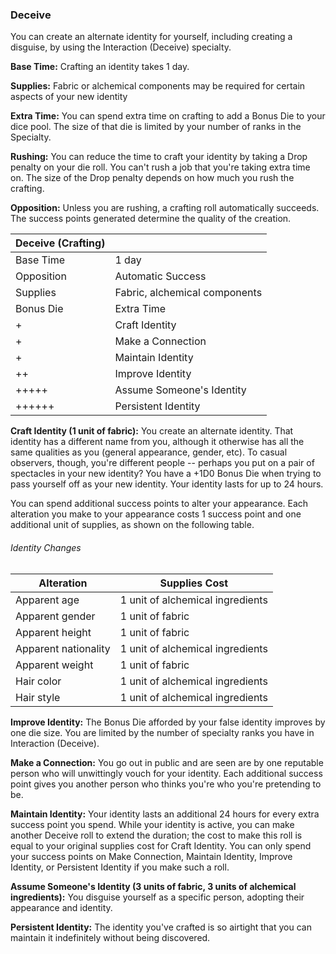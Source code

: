 ### Deceive

You can create an alternate identity for yourself, including creating a disguise, by using the Interaction (Deceive) specialty.

**Base Time:** Crafting an identity takes 1 day.

**Supplies:** Fabric or alchemical components may be required for certain aspects of your new identity

**Extra Time:** You can spend extra time on crafting to add a Bonus Die
to your dice pool. The size of that die is limited by your number of
ranks in the Specialty.

**Rushing:** You can reduce the time to craft your identity by taking a
Drop penalty on your die roll. You can't rush a job that you're taking
extra time on. The size of the Drop penalty depends on how much you rush
the crafting.

**Opposition:** Unless you are rushing, a crafting roll automatically
succeeds. The success points generated determine the quality of the
creation.

| Deceive (Crafting) |                                |
| ------------------ | ------------------------------ |
| Base Time          |  1 day                         |
| Opposition         |  Automatic Success             |
| Supplies           |  Fabric, alchemical components |
| Bonus Die          |  Extra Time                    |
| +                  |  Craft Identity                |
| +                  |  Make a Connection             |
| +                  |  Maintain Identity             |
| ++                 |  Improve Identity              |
| +++++              |  Assume Someone's Identity     |
| ++++++             |  Persistent Identity           |

**Craft Identity (1 unit of fabric):** You create an alternate identity.
That identity has a different name from you, although it otherwise has
all the same qualities as you (general appearance, gender, etc). To
casual observers, though, you're different people -- perhaps you put on
a pair of spectacles in your new identity? You have a +1D0 Bonus Die
when trying to pass yourself off as your new identity. Your identity
lasts for up to 24 hours.

You can spend additional success points to alter your appearance. Each
alteration you make to your appearance costs 1 success point and one
additional unit of supplies, as shown on the following table.

###### Identity Changes

| Alteration           | Supplies Cost                    |
| -------------------- | -------------------------------- |
| Apparent age         | 1 unit of alchemical ingredients |
| Apparent gender      | 1 unit of fabric                 |
| Apparent height      | 1 unit of fabric                 |
| Apparent nationality | 1 unit of alchemical ingredients |
| Apparent weight      | 1 unit of fabric                 |
| Hair color           | 1 unit of alchemical ingredients |
| Hair style           | 1 unit of alchemical ingredients |

**Improve Identity:** The Bonus Die afforded by your false identity
improves by one die size. You are limited by the number of specialty
ranks you have in Interaction (Deceive).

**Make a Connection:** You go out in public and are seen are by one
reputable person who will unwittingly vouch for your identity. Each
additional success point gives you another person who thinks you're who
you're pretending to be.

**Maintain Identity:** Your identity lasts an additional 24 hours for
every extra success point you spend. While your identity is active, you
can make another Deceive roll to extend the duration; the cost to make
this roll is equal to your original supplies cost for Craft Identity.
You can only spend your success points on Make Connection, Maintain
Identity, Improve Identity, or Persistent Identity if you make such a
roll.

**Assume Someone's Identity (3 units of fabric, 3 units of alchemical
ingredients):** You disguise yourself as a specific person, adopting
their appearance and identity.

**Persistent Identity:** The identity you've crafted is so airtight that
you can maintain it indefinitely without being discovered.

